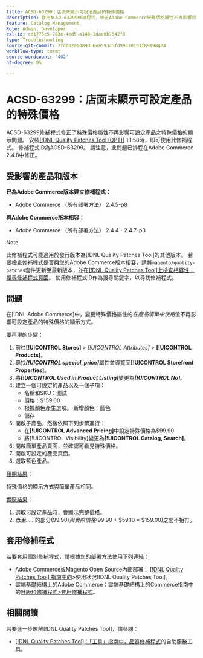 ```yaml
---
title: ACSD-63299：店面未顯示可設定產品的特殊價格
description: 套用ACSD-63299修補程式，修正Adobe Commerce特殊價格屬性不再影響可設定產品之特殊價格顯示的問題。
feature: Catalog Management
Role: Admin, Developer
exl-id: cd1775c5-783e-4ed5-a148-1dae0b7542f8
type: Troubleshooting
source-git-commit: 7fdb02a6d89d50ea593c5fd99d78101f89198424
workflow-type: tm+mt
source-wordcount: '402'
ht-degree: 0%

---
```


# ACSD-63299：店面未顯示可設定產品的特殊價格

ACSD-63299修補程式修正了特殊價格屬性不再影響可設定產品之特殊價格的顯示問題。 安裝[[!DNL Quality Patches Tool (QPT)]](/help/tools/quality-patches-tool/quality-patches-tool-to-self-serve-quality-patches.md) 1.1.58時，即可使用此修補程式。 修補程式ID為ACSD-63299。 請注意，此問題已排程在Adobe Commerce 2.4.8中修正。

## 受影響的產品和版本

**已為Adobe Commerce版本建立修補程式：**

* Adobe Commerce （所有部署方法） 2.4.5-p8

**與Adobe Commerce版本相容：**

* Adobe Commerce （所有部署方法） 2.4.4 - 2.4.7-p3

>[!NOTE]
>
>此修補程式可能適用於發行版本為[!DNL Quality Patches Tool]的其他版本。 若要檢查修補程式是否與您的Adobe Commerce版本相容，請將`magento/quality-patches`套件更新至最新版本，並在[[!DNL Quality Patches Tool]上檢查相容性：搜尋修補程式頁面](https://experienceleague.adobe.com/tools/commerce-quality-patches/index.html)。 使用修補程式ID作為搜尋關鍵字，以尋找修補程式。

## 問題

在[!DNL Adobe Commerce]中，變更特殊價格屬性的&#x200B;*在產品清單中使用*&#x200B;值不再影響可設定產品的特殊價格的顯示方式。

<u>要再現的步驟</u>：

1. 前往&#x200B;**[!UICONTROL Stores]** > *[!UICONTROL Attributes]* > **[!UICONTROL Products]**。
1. 尋找&#x200B;***[!UICONTROL special_price]***&#x200B;屬性並導覽至&#x200B;**[!UICONTROL Storefront Properties]**。
1. 將&#x200B;***[!UICONTROL Used in Product Listing]***&#x200B;變更為&#x200B;***[!UICONTROL No]***。
1. 建立一個可設定的產品以及一個子項：
   * 名稱和SKU：測試
   * 價格：$159.00
   * 根據顏色產生選項。 新增顏色：藍色
   * 儲存
1. 開啟子產品，然後依照下列步驟進行：
   * 在&#x200B;**[!UICONTROL Advanced Pricing]**&#x200B;中設定特殊價格為$99.90
   * 將[!UICONTROL Visibility]變更為&#x200B;**[!UICONTROL Catalog, Search]**。
1. 開啟簡單產品頁面，並確認可看見特殊價格。
1. 開啟可設定的產品頁面。
1. 選取藍色產品。

<u>預期結果</u>：

特殊價格的顯示方式與簡單產品相同。

<u>實際結果</u>：

1. 選取可設定產品時，會顯示完整價格。
1. *低至……*&#x200B;的部分($99.90)與實際價格($99.90 + $59.10 = $159.00)之間不相符。

## 套用修補程式

若要套用個別修補程式，請根據您的部署方法使用下列連結：

* Adobe Commerce或Magento Open Source內部部署： [[!DNL Quality Patches Tool] 指南中的](/help/tools/quality-patches-tool/usage.md)>使用狀況[!DNL Quality Patches Tool]。
* 雲端基礎結構上的Adobe Commerce：雲端基礎結構上的Commerce指南中的[升級和修補程式>套用修補程式](https://experienceleague.adobe.com/docs/commerce-cloud-service/user-guide/develop/upgrade/apply-patches.html)。

## 相關閱讀

若要進一步瞭解[!DNL Quality Patches Tool]，請參閱：

* [[!DNL Quality Patches Tool]：「工具」指南中，品質修補程式](/help/tools/quality-patches-tool/quality-patches-tool-to-self-serve-quality-patches.md)的自助服務工具。
